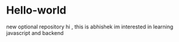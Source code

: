 # Hello-world
new optional repository
hi ,
this is abhishek im interested in learning javascript and backend
